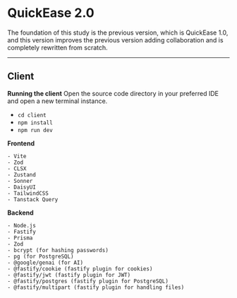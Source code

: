 # QuickEase 2.0

The foundation of this study is the previous version, which is QuickEase 1.0, and this version improves the previous version adding collaboration and is completely rewritten from scratch.

---

## Client

**Running the client**
Open the source code directory in your preferred IDE and open a new terminal instance.

- `cd client`
- `npm install`
- `npm run dev`

**Frontend**

```
- Vite
- Zod
- CLSX
- Zustand
- Sonner
- DaisyUI
- TailwindCSS
- Tanstack Query
```

**Backend**

```
- Node.js
- Fastify
- Prisma
- Zod
- bcrypt (for hashing passwords)
- pg (for PostgreSQL)
- @google/genai (for AI)
- @fastify/cookie (fastify plugin for cookies)
- @fastify/jwt (fastify plugin for JWT)
- @fastify/postgres (fastify plugin for PostgreSQL)
- @fastify/multipart (fastify plugin for handling files)
```
